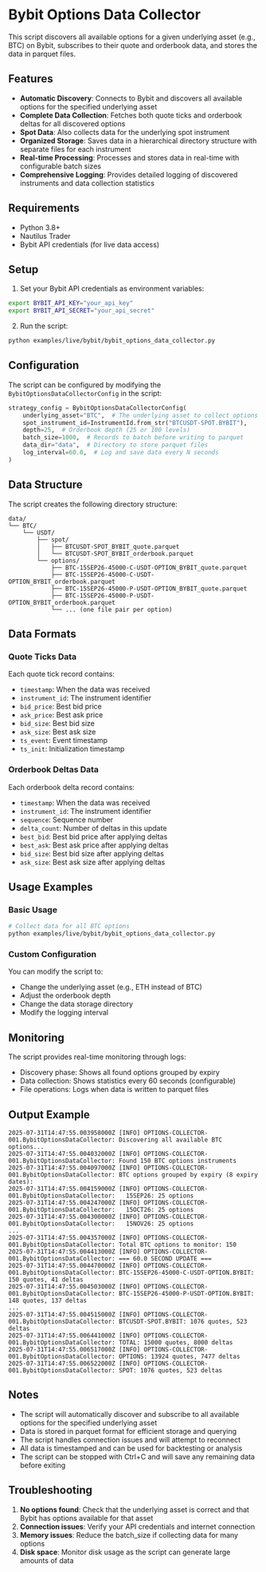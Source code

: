 # Bybit Options Data Collector

This script discovers all available options for a given underlying asset (e.g., BTC) on Bybit, subscribes to their quote and orderbook data, and stores the data in parquet files.

## Features

- **Automatic Discovery**: Connects to Bybit and discovers all available options for the specified underlying asset
- **Complete Data Collection**: Fetches both quote ticks and orderbook deltas for all discovered options
- **Spot Data**: Also collects data for the underlying spot instrument
- **Organized Storage**: Saves data in a hierarchical directory structure with separate files for each instrument
- **Real-time Processing**: Processes and stores data in real-time with configurable batch sizes
- **Comprehensive Logging**: Provides detailed logging of discovered instruments and data collection statistics

## Requirements

- Python 3.8+
- Nautilus Trader
- Bybit API credentials (for live data access)

## Setup

1. Set your Bybit API credentials as environment variables:

```bash
export BYBIT_API_KEY="your_api_key"
export BYBIT_API_SECRET="your_api_secret"
```

2. Run the script:

```bash
python examples/live/bybit/bybit_options_data_collector.py
```

## Configuration

The script can be configured by modifying the `BybitOptionsDataCollectorConfig` in the script:

```python
strategy_config = BybitOptionsDataCollectorConfig(
    underlying_asset="BTC",  # The underlying asset to collect options for
    spot_instrument_id=InstrumentId.from_str("BTCUSDT-SPOT.BYBIT"),
    depth=25,  # Orderbook depth (25 or 100 levels)
    batch_size=1000,  # Records to batch before writing to parquet
    data_dir="data",  # Directory to store parquet files
    log_interval=60.0,  # Log and save data every N seconds
)
```

## Data Structure

The script creates the following directory structure:

```
data/
└── BTC/
    └── USDT/
        ├── spot/
        │   ├── BTCUSDT-SPOT_BYBIT_quote.parquet
        │   └── BTCUSDT-SPOT_BYBIT_orderbook.parquet
        └── options/
            ├── BTC-15SEP26-45000-C-USDT-OPTION_BYBIT_quote.parquet
            ├── BTC-15SEP26-45000-C-USDT-OPTION_BYBIT_orderbook.parquet
            ├── BTC-15SEP26-45000-P-USDT-OPTION_BYBIT_quote.parquet
            ├── BTC-15SEP26-45000-P-USDT-OPTION_BYBIT_orderbook.parquet
            └── ... (one file pair per option)
```

## Data Formats

### Quote Ticks Data
Each quote tick record contains:

- `timestamp`: When the data was received
- `instrument_id`: The instrument identifier
- `bid_price`: Best bid price
- `ask_price`: Best ask price
- `bid_size`: Best bid size
- `ask_size`: Best ask size
- `ts_event`: Event timestamp
- `ts_init`: Initialization timestamp

### Orderbook Deltas Data
Each orderbook delta record contains:

- `timestamp`: When the data was received
- `instrument_id`: The instrument identifier
- `sequence`: Sequence number
- `delta_count`: Number of deltas in this update
- `best_bid`: Best bid price after applying deltas
- `best_ask`: Best ask price after applying deltas
- `bid_size`: Best bid size after applying deltas
- `ask_size`: Best ask size after applying deltas

## Usage Examples

### Basic Usage

```bash
# Collect data for all BTC options
python examples/live/bybit/bybit_options_data_collector.py
```

### Custom Configuration
You can modify the script to:

- Change the underlying asset (e.g., ETH instead of BTC)
- Adjust the orderbook depth
- Change the data storage directory
- Modify the logging interval

## Monitoring

The script provides real-time monitoring through logs:

- Discovery phase: Shows all found options grouped by expiry
- Data collection: Shows statistics every 60 seconds (configurable)
- File operations: Logs when data is written to parquet files

## Output Example

```
2025-07-31T14:47:55.003958000Z [INFO] OPTIONS-COLLECTOR-001.BybitOptionsDataCollector: Discovering all available BTC options...
2025-07-31T14:47:55.004032000Z [INFO] OPTIONS-COLLECTOR-001.BybitOptionsDataCollector: Found 150 BTC options instruments
2025-07-31T14:47:55.004097000Z [INFO] OPTIONS-COLLECTOR-001.BybitOptionsDataCollector: BTC options grouped by expiry (8 expiry dates):
2025-07-31T14:47:55.004159000Z [INFO] OPTIONS-COLLECTOR-001.BybitOptionsDataCollector:   15SEP26: 25 options
2025-07-31T14:47:55.004247000Z [INFO] OPTIONS-COLLECTOR-001.BybitOptionsDataCollector:   15OCT26: 25 options
2025-07-31T14:47:55.004300000Z [INFO] OPTIONS-COLLECTOR-001.BybitOptionsDataCollector:   15NOV26: 25 options
...
2025-07-31T14:47:55.004357000Z [INFO] OPTIONS-COLLECTOR-001.BybitOptionsDataCollector: Total BTC options to monitor: 150
2025-07-31T14:47:55.004413000Z [INFO] OPTIONS-COLLECTOR-001.BybitOptionsDataCollector: === 60.0 SECOND UPDATE ===
2025-07-31T14:47:55.004470000Z [INFO] OPTIONS-COLLECTOR-001.BybitOptionsDataCollector: BTC-15SEP26-45000-C-USDT-OPTION.BYBIT: 150 quotes, 41 deltas
2025-07-31T14:47:55.004503000Z [INFO] OPTIONS-COLLECTOR-001.BybitOptionsDataCollector: BTC-15SEP26-45000-P-USDT-OPTION.BYBIT: 148 quotes, 137 deltas
...
2025-07-31T14:47:55.004515000Z [INFO] OPTIONS-COLLECTOR-001.BybitOptionsDataCollector: BTCUSDT-SPOT.BYBIT: 1076 quotes, 523 deltas
2025-07-31T14:47:55.006441000Z [INFO] OPTIONS-COLLECTOR-001.BybitOptionsDataCollector: TOTAL: 15000 quotes, 8000 deltas
2025-07-31T14:47:55.006517000Z [INFO] OPTIONS-COLLECTOR-001.BybitOptionsDataCollector: OPTIONS: 13924 quotes, 7477 deltas
2025-07-31T14:47:55.006522000Z [INFO] OPTIONS-COLLECTOR-001.BybitOptionsDataCollector: SPOT: 1076 quotes, 523 deltas
```

## Notes

- The script will automatically discover and subscribe to all available options for the specified underlying asset
- Data is stored in parquet format for efficient storage and querying
- The script handles connection issues and will attempt to reconnect
- All data is timestamped and can be used for backtesting or analysis
- The script can be stopped with Ctrl+C and will save any remaining data before exiting

## Troubleshooting

1. **No options found**: Check that the underlying asset is correct and that Bybit has options available for that asset
2. **Connection issues**: Verify your API credentials and internet connection
3. **Memory issues**: Reduce the batch_size if collecting data for many options
4. **Disk space**: Monitor disk usage as the script can generate large amounts of data
